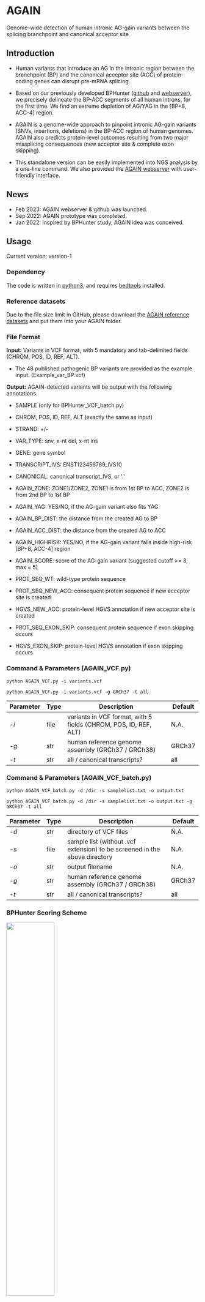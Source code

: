 # AGAIN
Genome-wide detection of human intronic AG-gain variants between the splicing branchpoint and canonical acceptor site

## Introduction
- Human variants that introduce an AG in the intronic region between the branchpoint (BP) and the canonical acceptor site (ACC) of protein-coding genes can disrupt pre-mRNA splicing.

- Based on our previously developed BPHunter ([github](https://github.com/casanova-lab/BPHunter) and [webserver](https://hgidsoft.rockefeller.edu/BPHunter)), we precisely delineate the BP-ACC segments of all human introns, for the first time. We find an extreme depletion of AG/YAG in the [BP+8, ACC-4] region. 

- AGAIN is a genome-wide approach to pinpoint intronic AG-gain variants (SNVs, insertions, deletions) in the BP-ACC region of human genomes. AGAIN also predicts protein-level outcomes resulting from two major missplicing consequences (new acceptor site & complete exon skipping).

- This standalone version can be easily implemented into NGS analysis by a one-line command. We also provided the [AGAIN webserver](http://hgidsoft.rockefeller.edu/AGAIN) with user-friendly interface.

## News
- Feb 2023: AGAIN webserver & github was launched.
- Sep 2022: AGAIN prototype was completed.
- Jan 2022: Inspired by BPHunter study, AGAIN idea was conceived.

## Usage 
Current version: version-1
### Dependency
The code is written in [python3](https://www.python.org/downloads/), and requires [bedtools](https://bedtools.readthedocs.io/en/latest/) installed.

### Reference datasets
Due to the file size limit in GitHub, please download the [AGAIN reference datasets](http://hgidsoft.rockefeller.edu/AGAIN/standalone.html) and put them into your AGAIN folder.

### File Format
**Input:** Variants in VCF format, with 5 mandatory and tab-delimited fields (CHROM, POS, ID, REF, ALT).
  - The 48 published pathogenic BP variants are provided as the example input. (Example_var_BP.vcf)

**Output:** AGAIN-detected variants will be output with the following annotations.
  - SAMPLE (only for BPHunter_VCF_batch.py)
  - CHROM, POS, ID, REF, ALT (exactly the same as input)
  - STRAND: +/-
  - VAR_TYPE: snv, x-nt del, x-nt ins
  - GENE: gene symbol
  - TRANSCRIPT_IVS: ENST123456789_IVS10
  - CANONICAL: canonical transcript_IVS, or '.'

  - AGAIN_ZONE: ZONE1/ZONE2, ZONE1 is from 1st BP to ACC, ZONE2 is from 2nd BP to 1st BP
  - AGAIN_YAG: YES/NO, if the AG-gain variant also fits YAG
  - AGAIN_BP_DIST: the distance from the created AG to BP
  - AGAIN_ACC_DIST: the distance from the created AG to ACC
  - AGAIN_HIGHRISK: YES/NO, if the AG-gain variant falls inside high-risk [BP+8, ACC-4] region
  - AGAIN_SCORE: score of the AG-gain variant (suggested cutoff >= 3, max = 5)
  - PROT_SEQ_WT: wild-type protein sequence
  - PROT_SEQ_NEW_ACC: consequent protein sequence if new acceptor site is created
  - HGVS_NEW_ACC: protein-level HGVS annotation if new acceptor site is created
  - PROT_SEQ_EXON_SKIP: consequent protein sequence if exon skipping occurs
  - HGVS_EXON_SKIP: protein-level HGVS annotation if exon skipping occurs

### Command & Parameters (AGAIN_VCF.py)
```
python AGAIN_VCF.py -i variants.vcf
```
```
python AGAIN_VCF.py -i variants.vcf -g GRCh37 -t all
```

Parameter | Type | Description | Default
----------|------|-------------|--------------
*-i*|file|variants in VCF format, with 5 fields (CHROM, POS, ID, REF, ALT)|N.A.
*-g*|str|human reference genome assembly (GRCh37 / GRCh38)|GRCh37
*-t*|str|all / canonical transcripts?|all

### Command & Parameters (AGAIN_VCF_batch.py)
```
python AGAIN_VCF_batch.py -d /dir -s samplelist.txt -o output.txt
```
```
python AGAIN_VCF_batch.py -d /dir -s samplelist.txt -o output.txt -g GRCh37 -t all
```

Parameter | Type | Description | Default
----------|------|-------------|--------------
*-d*|str|directory of VCF files|N.A.
*-s*|file|sample list (without .vcf extension) to be screened in the above directory|N.A.
*-o*|str|output filename|N.A.
*-g*|str|human reference genome assembly (GRCh37 / GRCh38)|GRCh37
*-t*|str|all / canonical transcripts?|all

### BPHunter Scoring Scheme
<img src="https://hgidsoft.rockefeller.edu/AGAIN/img/AGAIN_Scoring.jpg" width="50%" height="50%">

## Reference
- ***Zhang P. et al.*** Genome-wide detection of human intronic AG-gain variants between the splicing branchpoint and canonical acceptor site. 2023.

## Contact
> **Developer:** Peng Zhang, Ph.D.

> **Email:** pzhang@rockefeller.edu

> **Laboratory:** St. Giles Laboratory of Human Genetics of Infectious Diseases

> **Institution:** The Rockefeller University, New York, NY, USA
